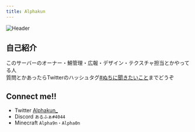 ```yaml
---
title: Alphakun
---
```

![Header](https://i.imgur.com/pYWwO2W.png)

## 自己紹介

このサーバーのオーナー・鯖管理・広報・デザイン・テクスチャ担当とかやってる人
<br>質問とかあったらTwitterのハッシュタグ[#ぬちに聞きたいこと](https://twitter.com/search?q=%23%E3%81%AC%E3%81%A1%E3%81%AB%E8%81%9E%E3%81%8D%E3%81%9F%E3%81%84%E3%81%93%E3%81%A8&src=hashtag_click)までどうぞ

## Connect me!!

- Twitter [Alphakun_](https://twitter.com/Alphakun_)
- Discord `あるふぁ#4044`
- Minecraft `Alpha9n・Alpha0n`
